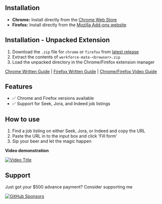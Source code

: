 ## Installation
- **Chrome:** Install directly from the [Chrome Web Store](https://chromewebstore.google.com/detail/dole-bludger/haeckfjephijlgkadecdknebckfndnpi)
- **Firefox:** Install directly from the [Mozilla Add-ons website](https://addons.mozilla.org/en-US/firefox/addon/dole-bludger/)

## Installation - Unpacked Extension
1. Download the `.zip` file for `chrome` or `firefox` from [latest release](https://github.com/probablyraging/workforce-mate/releases)
2. Extract the contents of `workforce-mate-<browser>.zip`
3. Load the unpacked directory in the Chrome/Firefox extension manager

[Chrome Written Guide](https://developer.chrome.com/docs/extensions/mv3/getstarted/development-basics/#load-unpacked) | [Firefox Written Guide](https://developer.mozilla.org/en-US/docs/Mozilla/Add-ons/WebExtensions/Your_first_WebExtension#installing) | [Chrome/Firefox Video Guide](https://www.youtube.com/watch?v=dhaGRJvJAII) 

## Features
- ✅ Chrome and Firefox versions available
- ✅ Support for Seek, Jora, and Indeed job listings

## How to use
1. Find a job listing on either Seek, Jora, or Indeed and copy the URL
2. Paste the URL in to the input box and click 'Fill form'
3. Sip your beer and let the magic happen

**Video demonstration**

[![Video Title](https://i.imgur.com/8jMgNwE.png)](https://www.youtube.com/watch?v=C0yKAg6IklU)

## Support
Just got your $500 advance payment? Consider supporting me

[![GitHub Sponsors](https://img.shields.io/badge/Sponsor-GitHub-ff69b4?logo=github&style=for-the-badge)](https://github.com/sponsors/probablyraging)
